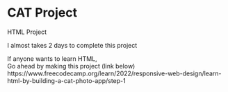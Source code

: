 <h1>CAT Project</h1>
<p>
HTML Project
</p>
<p>
I almost takes 2 days to complete this project 
</p>
If anyone wants to learn HTML,
<br>
Go ahead by making this project (link below)
<br>
https://www.freecodecamp.org/learn/2022/responsive-web-design/learn-html-by-building-a-cat-photo-app/step-1